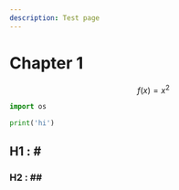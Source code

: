 ```yaml
---
description: Test page
---
```


# Chapter 1

$$f(x) = x^2$$

```python
import os

print('hi')
```

## H1 : #&#x20;

### H2 : ##&#x20;





